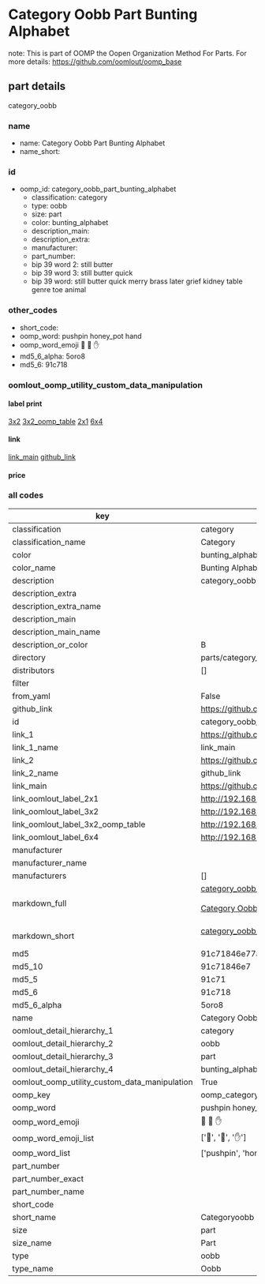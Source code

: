 # Category Oobb Part Bunting Alphabet  

note: This is part of OOMP the Oopen Organization Method For Parts. For more details: https://github.com/oomlout/oomp_base

##  part details



category_oobb

### name
* name: Category Oobb Part Bunting Alphabet
* name_short: 
### id
* oomp_id: category_oobb_part_bunting_alphabet
  * classification: category
  * type: oobb
  * size: part
  * color: bunting_alphabet
  * description_main: 
  * description_extra: 
  * manufacturer: 
  * part_number: 
  * bip 39 word 2: still butter
  * bip 39 word 3: still butter quick
  * bip 39 word: still butter quick merry brass later grief kidney table genre toe animal

### other_codes
* short_code: 
* oomp_word: pushpin honey_pot hand
* oomp_word_emoji :pushpin: :honey_pot: :hand:
* md5_6_alpha: 5oro8
* md5_6: 91c718






### oomlout_oomp_utility_custom_data_manipulation
#### label print
[3x2](http://192.168.1.245:1112/?label=oomp%205oro8)
[3x2_oomp_table](http://192.168.1.107:1112/?label=oomp%205oro8)
[2x1](http://192.168.1.242:1112/?label=oomp%205oro8)
[6x4](http://192.168.1.55:1112/?label=oomp%205oro8)    

#### link

[link_main](https://github.com/oomlout/oomlout_oomp_current_version_messy/tree/main/parts/category_oobb_part_bunting_alphabet) [github_link](https://github.com/oomlout/oomlout_oomp_part_src/tree/main/parts/category_oobb_part_bunting_alphabet)                             

#### price







### all codes 
| key | value |  
| --- | --- |  
| classification | category |  
| classification_name | Category |  
| color | bunting_alphabet |  
| color_name | Bunting Alphabet |  
| description | category_oobb |  
| description_extra |  |  
| description_extra_name |  |  
| description_main |  |  
| description_main_name |  |  
| description_or_color | B  |  
| directory | parts/category_oobb_part_bunting_alphabet |  
| distributors | [] |  
| filter |  |  
| from_yaml | False |  
| github_link | https://github.com/oomlout/oomlout_oomp_part_src/tree/main/parts/category_oobb_part_bunting_alphabet |  
| id | category_oobb_part_bunting_alphabet |  
| link_1 | https://github.com/oomlout/oomlout_oomp_current_version_messy/tree/main/parts/category_oobb_part_bunting_alphabet |  
| link_1_name | link_main |  
| link_2 | https://github.com/oomlout/oomlout_oomp_part_src/tree/main/parts/category_oobb_part_bunting_alphabet |  
| link_2_name | github_link |  
| link_main | https://github.com/oomlout/oomlout_oomp_current_version_messy/tree/main/parts/category_oobb_part_bunting_alphabet |  
| link_oomlout_label_2x1 | http://192.168.1.242:1112/?label=oomp%205oro8 |  
| link_oomlout_label_3x2 | http://192.168.1.245:1112/?label=oomp%205oro8 |  
| link_oomlout_label_3x2_oomp_table | http://192.168.1.107:1112/?label=oomp%205oro8 |  
| link_oomlout_label_6x4 | http://192.168.1.55:1112/?label=oomp%205oro8 |  
| manufacturer |  |  
| manufacturer_name |  |  
| manufacturers | [] |  
| markdown_full | [category_oobb_part_bunting_alphabet](https://github.com/oomlout/oomlout_oomp_current_version_messy/tree/main/parts/category_oobb_part_bunting_alphabet)<br>[](https://github.com/oomlout/oomlout_oomp_current_version_messy/tree/main/parts/category_oobb_part_bunting_alphabet)<br>[Category Oobb Part Bunting Alphabet](https://github.com/oomlout/oomlout_oomp_current_version_messy/tree/main/parts/category_oobb_part_bunting_alphabet)<br><br> |  
| markdown_short | [category_oobb_part_bunting_alphabet](https://github.com/oomlout/oomlout_oomp_current_version_messy/tree/main/parts/category_oobb_part_bunting_alphabet)<br><br> |  
| md5 | 91c71846e77a6cd1f50d98bb5f47d6ae |  
| md5_10 | 91c71846e7 |  
| md5_5 | 91c71 |  
| md5_6 | 91c718 |  
| md5_6_alpha | 5oro8 |  
| name | Category Oobb Part Bunting Alphabet |  
| oomlout_detail_hierarchy_1 | category |  
| oomlout_detail_hierarchy_2 | oobb |  
| oomlout_detail_hierarchy_3 | part |  
| oomlout_detail_hierarchy_4 | bunting_alphabet |  
| oomlout_oomp_utility_custom_data_manipulation | True |  
| oomp_key | oomp_category_oobb_part_bunting_alphabet |  
| oomp_word | pushpin honey_pot hand |  
| oomp_word_emoji | :pushpin: :honey_pot: :hand: |  
| oomp_word_emoji_list | [':pushpin:', ':honey_pot:', ':hand:'] |  
| oomp_word_list | ['pushpin', 'honey_pot', 'hand'] |  
| part_number |  |  
| part_number_exact |  |  
| part_number_name |  |  
| short_code |  |  
| short_name | Categoryoobb |  
| size | part |  
| size_name | Part |  
| type | oobb |  
| type_name | Oobb |  
